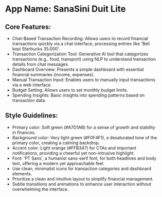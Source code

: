 # **App Name**: SanaSini Duit Lite

## Core Features:

- Chat-Based Transaction Recording: Allows users to record financial transactions quickly via a chat interface, processing entries like 'Beli kopi Starbucks 35.000'.
- Transaction Categorization Tool: Generative AI tool that categorizes transactions (e.g., food, transport) using NLP to understand transaction details from chat messages.
- Dashboard Overview: Presents a simple dashboard with essential financial summaries (income, expenses).
- Manual Transaction Input: Enables users to manually input transactions via a web interface.
- Budget Setting: Allows users to set monthly budget limits.
- Spending Insights: Basic insights into spending patterns based on transaction data.

## Style Guidelines:

- Primary color: Soft green (#A7D1AB) for a sense of growth and stability in finances.
- Background color: Very light green (#F0F4F1), a desaturated tone of the primary color, creating a calming backdrop.
- Accent color: Light orange (#FFB347) for CTAs and important notifications, providing a cheerful yet non-intrusive highlight.
- Font: 'PT Sans', a humanist sans-serif font, for both headlines and body text, offering a modern yet approachable feel.
- Use clean, minimalist icons for transaction categories and dashboard elements.
- Prioritize a clean and intuitive layout to simplify financial management.
- Subtle transitions and animations to enhance user interaction without overwhelming the interface.